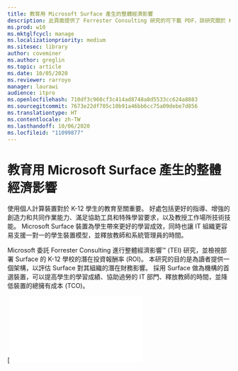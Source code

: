 ```yaml
---
title: 教育用 Microsoft Surface 產生的整體經濟影響
description: 此頁面提供了 Forrester Consulting 研究的可下載 PDF，該研究關於 K-12 學校部署 Surface 的潛在投資報酬率 (ROI)。
ms.prod: w10
ms.mktglfcycl: manage
ms.localizationpriority: medium
ms.sitesec: library
author: coveminer
ms.author: greglin
ms.topic: article
ms.date: 10/05/2020
ms.reviewer: rarroyo
manager: laurawi
audience: itpro
ms.openlocfilehash: 710df3c960cf3c414ad8748a8d5533cc624a8883
ms.sourcegitcommit: 7673e22df705c10b91a46bb6cc75a09debe7d856
ms.translationtype: HT
ms.contentlocale: zh-TW
ms.lasthandoff: 10/06/2020
ms.locfileid: "11099877"
---
```

# 教育用 Microsoft Surface 產生的整體經濟影響

使用個人計算裝置對於 K-12 學生的教育至關重要。 好處包括更好的指導、增強的創造力和共同作業能力、滿足協助工具和特殊學習要求，以及教授工作場所技術技能。 Microsoft Surface 裝置為學生帶來更好的學習成效，同時也讓 IT 組織更容易支援一對一的學生裝置模型，並釋放教師和系統管理員的時間。

Microsoft 委託 Forrester Consulting 進行整體經濟影響&trade; (TEI) 研究，並檢視部署 Surface 的 K-12 學校的潛在投資報酬率 (ROI)。 本研究的目的是為讀者提供一個架構，以評估 Surface 對其組織的潛在財務影響。 採用 Surface 做為機構的首選裝置，可以提高學生的學習成績、協助過勞的 IT 部門、釋放教師的時間，並降低裝置的總擁有成本 (TCO)。

[![T[教育用 Microsoft Surface 產生的整體經濟影響](./images/download-report.png)](./media/forrester-tei-microsoft-surface-for-education.pdf)



